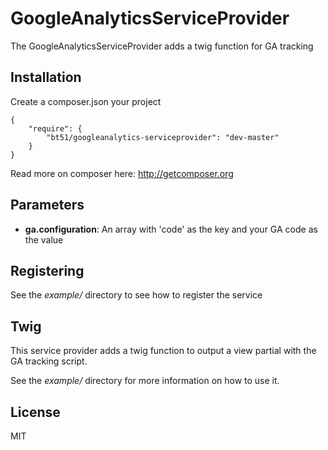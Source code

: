 GoogleAnalyticsServiceProvider
================

The GoogleAnalyticsServiceProvider adds a twig function for GA tracking

Installation
------------

Create a composer.json your project

    {
        "require": {
            "bt51/googleanalytics-serviceprovider": "dev-master"
        }
    }

Read more on composer here: http://getcomposer.org

Parameters
----------

* **ga.configuration**: An array with 'code' as the key and your GA code as the value

Registering
----------

See the *example/* directory to see how to register the service

Twig
----

This service provider adds a twig function to output a
view partial with the GA tracking script.

See the *example/* directory for more information on how to use it.

License
-------

MIT
